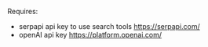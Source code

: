 Requires: 
- serpapi api key to use search tools https://serpapi.com/
- openAI api key https://platform.openai.com/

